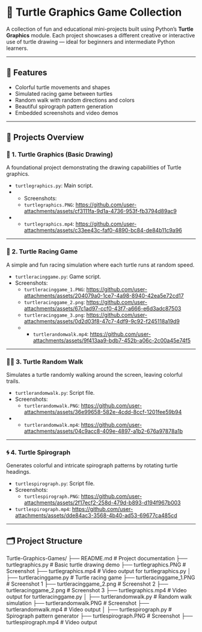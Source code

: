 # 🐢 Turtle Graphics Game Collection

A collection of fun and educational mini-projects built using Python’s **Turtle Graphics** module. Each project showcases a different creative or interactive use of turtle drawing — ideal for beginners and intermediate Python learners.

---

## 📌 Features

- Colorful turtle movements and shapes
- Simulated racing game between turtles
- Random walk with random directions and colors
- Beautiful spirograph pattern generation
- Embedded screenshots and video demos

---

## 📁 Projects Overview

### 🎨 1. Turtle Graphics (Basic Drawing)
A foundational project demonstrating the drawing capabilities of Turtle graphics.

- `turtlegraphics.py`: Main script.
- - Screenshots:
  - `turtlegraphics.PNG`: https://github.com/user-attachments/assets/cf3111fa-9d1a-4736-953f-fb3794d89ac9
- -  `turtlegraphics.mp4`: https://github.com/user-attachments/assets/c33ee43c-faf0-4890-bc84-de84b11c9a96

---

### 🏁 2. Turtle Racing Game
A simple and fun racing simulation where each turtle runs at random speed.

- `turtleracinggame.py`: Game script.
- Screenshots:
  - `turtleracinggame_1.PNG`: https://github.com/user-attachments/assets/204079a0-1ce7-4a98-8940-42ea5e72cd17
  - `turtleracinggame_2.png`: https://github.com/user-attachments/assets/67c1ad97-ccf0-43f7-a666-e6d3adc87503
  - `turtleracinggame_3.png`: https://github.com/user-attachments/assets/0d2d03f8-47c7-4df9-9c92-f245118a19d9
  - - `turtlerandomwalk.mp4`: https://github.com/user-attachments/assets/9f413aa9-bdb7-452b-a06c-2c00a45e74f5

---

### 🚶‍♂️ 3. Turtle Random Walk
Simulates a turtle randomly walking around the screen, leaving colorful trails.

- `turtlerandomwalk.py`: Script file.
- Screenshots:
  - `turtlerandomwalk.PNG`: https://github.com/user-attachments/assets/36e99658-582e-4cdd-8ccf-1201fee59b94
- -  `turtlerandomwalk.mp4`: https://github.com/user-attachments/assets/04c9acc8-409e-4897-a1b2-676a97878a1b

---

### 🌀 4. Turtle Spirograph
Generates colorful and intricate spirograph patterns by rotating turtle headings.

- `turtlespirograph.py`: Script file.
- Screenshots:
  - `turtlespirograph.PNG`: https://github.com/user-attachments/assets/2f17ecf2-258d-479d-b893-d194f967b003
- `turtlespirograph.mp4`: https://github.com/user-attachments/assets/dde84ac3-3568-4b40-ad53-69677ca485cd
  
---

## 🗂️ Project Structure

Turtle-Graphics-Games/
├── README.md # Project documentation
├── turtlegraphics.py # Basic turtle drawing demo
├── turtlegraphics.PNG # Screenshot 
├── turtlegraphics.mp4 # Video output for turtlegraphics.py
│
├── turtleracinggame.py # Turtle racing game
├── turtleracinggame_1.PNG # Screenshot 1
├── turtleracinggame_2.png # Screenshot 2
├── turtleracinggame_2.png # Screenshot 3
├── turtlegraphics.mp4 # Video output for turtleracinggame.py
│
├── turtlerandomwalk.py # Random walk simulation
├── turtlerandomwalk.PNG # Screenshot 
├── turtlerandomwalk.mp4 # Video output
│
├── turtlespirograph.py # Spirograph pattern generator
├── turtlespirograph.PNG # Screenshot 
├── turtlespirograph.mp4 # Video output


